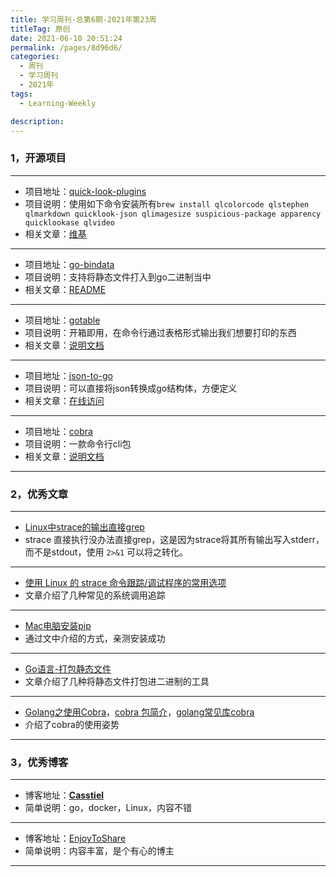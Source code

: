 ```yaml
---
title: 学习周刊-总第6期-2021年第23周
titleTag: 原创
date: 2021-06-10 20:51:24
permalink: /pages/8d96d6/
categories: 
  - 周刊
  - 学习周刊
  - 2021年
tags: 
  - Learning-Weekly

description: 
---
```


### **1，开源项目**

------

- 项目地址：[quick-look-plugins](https://github.com/sindresorhus/quick-look-plugins)
- 项目说明：使用如下命令安装所有`brew install qlcolorcode qlstephen qlmarkdown quicklook-json qlimagesize suspicious-package apparency quicklookase qlvideo`
- 相关文章：[维基](https://en.wikipedia.org/wiki/Quick_Look)

----

- 项目地址：[go-bindata](https://github.com/go-bindata/go-bindata)
- 项目说明：支持将静态文件打入到go二进制当中
- 相关文章：[README](https://github.com/ekalinin/github-markdown-toc/blob/master/README.md)

----

- 项目地址：[gotable](https://github.com/liushuochen/gotable)
- 项目说明：开箱即用，在命令行通过表格形式输出我们想要打印的东西
- 相关文章：[说明文档](https://blog.csdn.net/TCatTime/article/details/103068260)

----

- 项目地址：[json-to-go](https://github.com/mholt/json-to-go)
- 项目说明：可以直接将json转换成go结构体，方便定义
- 相关文章：[在线访问](https://mholt.github.io/json-to-go/)

----

- 项目地址：[cobra](https://github.com/spf13/cobra)
- 项目说明：一款命令行cli包
- 相关文章：[说明文档](https://cobra.dev/)

------

### 2，优秀文章

------

-  [Linux中strace的输出直接grep](https://www.coder.work/article/1873973)
-  strace 直接执行没办法直接grep，这是因为strace将其所有输出写入stderr，而不是stdout，使用 `2>&1` 可以将之转化。

----

- [使用 Linux 的 strace 命令跟踪/调试程序的常用选项](https://linux.cn/article-3935-1.html)
- 文章介绍了几种常见的系统调用追踪

----

- [Mac电脑安装pip](http://www.javashuo.com/article/p-zaeanxfx-eu.html)
- 通过文中介绍的方式，亲测安装成功

----

- [Go语言-打包静态文件](https://c.isme.pub/2019/01/10/go-static/)
- 文章介绍了几种将静态文件打包进二进制的工具

----

- [Golang之使用Cobra](https://o-my-chenjian.com/2017/09/20/Using-Cobra-With-Golang/)，[cobra 包简介](https://www.cnblogs.com/sparkdev/p/10856077.html)，[golang常见库cobra](https://segmentfault.com/a/1190000023382214)
- 介绍了cobra的使用姿势

------

### 3，优秀博客

------

- 博客地址：[**Casstiel**](https://c.isme.pub/)
- 简单说明：go，docker，Linux，内容不错

----

- 博客地址：[EnjoyToShare](https://wugenqiang.github.io/)
- 简单说明：内容丰富，是个有心的博主

------